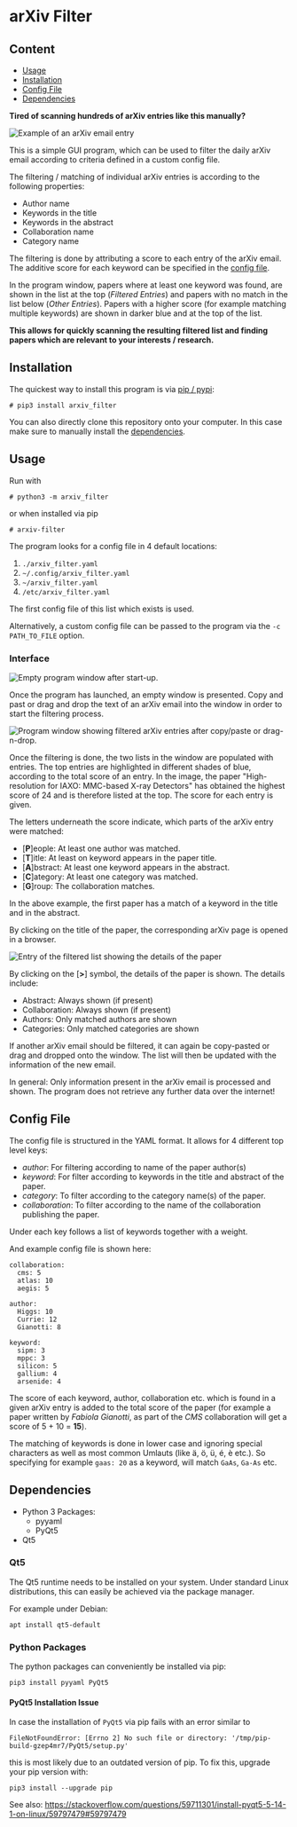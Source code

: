 # arXiv Filter

## Content

- [Usage](#usage)
- [Installation](#installation)
- [Config File](#config-File)
- [Dependencies](#dependencies)

**Tired of scanning hundreds of arXiv entries like this manually?**

![Example of an arXiv email entry](doc/images/ArxivEmail.png)

This is a simple GUI program, which can be used to filter the daily arXiv email according to criteria defined in a custom config file.

The filtering / matching of individual arXiv entries is according to the following properties:

- Author name
- Keywords in the title
- Keywords in the abstract
- Collaboration name
- Category name

The filtering is done by attributing a score to each entry of the arXiv email. The additive score for each keyword can be specified in the [config file](#config-file).

In the program window, papers where at least one keyword was found, are shown in the list at the top (_Filtered Entries_) and papers with no match in the list below (_Other Entries_). Papers with a higher score (for example matching multiple keywords) are shown in darker blue and at the top of the list.

**This allows for quickly scanning the resulting filtered list and finding papers which are relevant to your interests / research.**

## Installation
The quickest way to install this program is via [pip / pypi](https://pypi.org/project/arxiv-filter/):

    # pip3 install arxiv_filter

You can also directly clone this repository onto your computer. In this case make sure to manually install the [dependencies](#dependencies).

## Usage
Run with

    # python3 -m arxiv_filter

or when installed via pip

    # arxiv-filter

The program looks for a config file in 4 default locations:

1. `./arxiv_filter.yaml`
2. `~/.config/arxiv_filter.yaml`
3. `~/arxiv_filter.yaml`
4. `/etc/arxiv_filter.yaml`

The first config file of this list which exists is used.

Alternatively, a custom config file can be passed to the program via the `-c PATH_TO_FILE` option.

### Interface

![Empty program window after start-up.](doc/images/WindowEmpty.png)

Once the program has launched, an empty window is presented. Copy and past or drag and drop the text of an arXiv email into the window in order to start the filtering process.

![Program window showing filtered arXiv entries after copy/paste or drag-n-drop.](doc/images/WindowFiltered.png)

Once the filtering is done, the two lists in the window are populated with entries. The top entries are highlighted in different shades of blue, according to the total score of an entry. In the image, the paper "High-resolution for IAXO: MMC-based X-ray Detectors" has obtained the highest score of 24 and is therefore listed at the top. The score for each entry is given.

The letters underneath the score indicate, which parts of the arXiv entry were matched:

- [**P**]eople: At least one author was matched.
- [**T**]itle: At least on keyword appears in the paper title.
- [**A**]bstract: At least one keyword appears in the abstract.
- [**C**]ategory: At least one category was matched.
- [**G**]roup: The collaboration matches.

In the above example, the first paper has a match of a keyword in the title and in the abstract.

By clicking on the title of the paper, the corresponding arXiv page is opened in a browser.

![Entry of the filtered list showing the details of the paper](doc/images/WindowDetails.png)

By clicking on the [**>**] symbol, the details of the paper is shown. The details include:

- Abstract: Always shown (if present)
- Collaboration: Always shown (if present)
- Authors: Only matched authors are shown
- Categories: Only matched categories are shown

If another arXiv email should be filtered, it can again be copy-pasted or drag and dropped onto the window. The list will then be updated with the information of the new email.

In general: Only information present in the arXiv email is processed and shown. The program does not retrieve any further data over the internet!

## Config File
The config file is structured in the YAML format. It allows for 4 different top level keys:

- _author_: For filtering according to name of the paper author(s)
- _keyword_: For filter according to keywords in the title and abstract of the paper.
- _category_: To filter according to the category name(s) of the paper.
- _collaboration_: To filter according to the name of the collaboration publishing the paper.

Under each key follows a list of keywords together with a weight.

And example config file is shown here:

    collaboration:
      cms: 5
      atlas: 10
      aegis: 5

    author:
      Higgs: 10
      Currie: 12
      Gianotti: 8

    keyword:
      sipm: 3
      mppc: 3
      silicon: 5
      gallium: 4
      arsenide: 4

The score of each keyword, author, collaboration etc. which is found in a given arXiv entry is added to the total score of the paper (for example a paper written by _Fabiola Gianotti_, as part of the _CMS_ collaboration will get a score of 5 + 10 = **15**).

The matching of keywords is done in lower case and ignoring special characters as well as most common Umlauts (like ä, ö, ü, é, è etc.). So specifying for example `gaas: 20` as a keyword, will match `GaAs`, `Ga-As` etc.

## Dependencies
- Python 3 Packages:
  - pyyaml
  - PyQt5
- Qt5

### Qt5
The Qt5 runtime needs to be installed on your system. Under standard Linux distributions, this can easily be achieved via the package manager.

For example under Debian:

    apt install qt5-default

### Python Packages
The python packages can conveniently be installed via pip:

    pip3 install pyyaml PyQt5

#### PyQt5 Installation Issue
In case the installation of `PyQt5` via pip fails with an error similar to

    FileNotFoundError: [Errno 2] No such file or directory: '/tmp/pip-build-gzep4mr7/PyQt5/setup.py'

this is most likely due to an outdated version of pip. To fix this, upgrade your pip version with:

    pip3 install --upgrade pip

See also: https://stackoverflow.com/questions/59711301/install-pyqt5-5-14-1-on-linux/59797479#59797479
